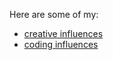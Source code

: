 Here are some of my:
* [creative influences](influences.md)
* [coding influences](coding-influences.md)
